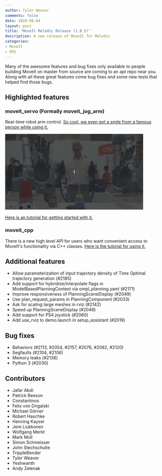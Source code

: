```yaml
---
author: Tyler Weaver
comments: false
date: 2020-08-04
layout: post
title: 'MoveIt Melodic Release (1.0.5)'
description: A new release of MoveIt for Melodic
categories:
- MoveIt
- ROS
---
```


Many of the awesome features and bug fixes only available to people building MoveIt on master from source are coming to an apt repo near you. Along with all these great features come bug fixes and some new tests that helped find those bugs.

## Highlighted features

### moveit_servo (Formally moveit_jog_arm)
Real-time robot arm control. [So cool, we even got a smile from a famous person while using it.](https://www.youtube.com/watch?v=uwYtwQtoOh0)

![thank_you_servo](/assets/images/blog_posts/2020_08_01_servo.gif)

[Here is an tutorial for getting started with it. ](https://ros-planning.github.io/moveit_tutorials/doc/realtime_servo/realtime_servo_tutorial.html)

### moveit_cpp
There is a new high level API for users who want convenient access to MoveIt's functionality via C++ classes. [Here is the tutorial for using it.](https://ros-planning.github.io/moveit_tutorials/doc/moveit_cpp/moveitcpp_tutorial.html)

## Additional features
* Allow parameterization of input trajectory density of Time Optimal trajectory generation (#2185)
* Add support for hybridize/interpolate flags in ModelBasedPlanningContext via ompl_planning.yaml (#2171)
* Improve responsiveness of PlanningSceneDisplay (#2049)
* Use plan_request_params in PlanningComponent (#2033)
* Ask for scaling large meshes in rviz (#2142)
* Speed up PlanningSceneDisplay (#2049)
* Add support for PS4 joystick (#2060)
* Add use_rviz to demo.launch in setup_assistant (#2019)

## Bug fixes
* Behaviors (#2113, #2054, #2157, #2076, #2082, #2120)
* Segfaults (#2104, #2106)
* Memory leaks (#2138)
* Python 3 (#2030)

## Contributors
* Jafar Abdi
* Patrick Beeson
* Constantinos
* Felix von Drigalski
* Michael Görner
* Robert Haschke
* Henning Kayser
* Jere Liukkonen
* Wolfgang Merkt
* Mark Moll
* Simon Schmeisser
* John Stechschulte
* TrippleBender
* Tyler Weaver
* Yeshwanth
* Andy Zelenak

